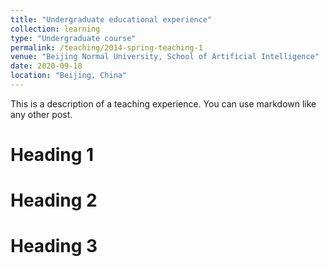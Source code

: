 ```yaml
---
title: "Undergraduate educational experience"
collection: learning
type: "Undergraduate course"
permalink: /teaching/2014-spring-teaching-1
venue: "Beijing Normal University, School of Artificial Intelligence"
date: 2020-09-18
location: "Beijing, China"
---
```


This is a description of a teaching experience. You can use markdown like any other post.

Heading 1
======

Heading 2
======

Heading 3
======
